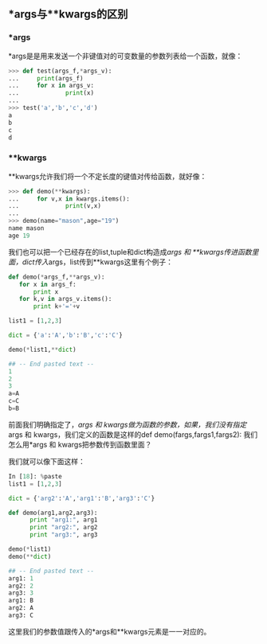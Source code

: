 ## *args与**kwargs的区别

### *args

*args是是用来发送一个非键值对的可变数量的参数列表给一个函数，就像：

```python
>>> def test(args_f,*args_v):
...     print(args_f)
...     for x in args_v:
...             print(x)
...
>>> test('a','b','c','d')
a
b
c
d

```

### **kwargs

**kwargs允许我们将一个不定长度的键值对传给函数，就好像：

```python
>>> def demo(**kwargs):
...     for v,x in kwargs.items():
...             print(v,x)
...
>>> demo(name="mason",age="19")
name mason
age 19
```

我们也可以把一个已经存在的list,tuple和dict构造成*args 和 **kwargs传进函数里面，dict传入*args，list传到**kwargs这里有个例子：

```python
def demo(*args_f,**args_v):
   for x in args_f:
       print x        
   for k,v in args_v.items():
       print k+'='+v

list1 = [1,2,3]

dict = {'a':'A','b':'B','c':'C'}

demo(*list1,**dict)

## -- End pasted text --
1
2
3
a=A
c=C
b=B

```

前面我们明确指定了，*args 和 kwargs做为函数的参数，如果，我们没有指定*args 和 kwargs，我们定义的函数是这样的def demo(fargs,fargs1,fargs2): 我们怎么用*args 和 kwargs把参数传到函数里面？

我们就可以像下面这样：

```python
In [18]: %paste
list1 = [1,2,3]

dict = {'arg2':'A','arg1':'B','arg3':'C'}

def demo(arg1,arg2,arg3):
      print "arg1:", arg1
      print "arg2:", arg2
      print "arg3:", arg3

demo(*list1)
demo(**dict)

## -- End pasted text --
arg1: 1
arg2: 2
arg3: 3
arg1: B
arg2: A
arg3: C

```

这里我们的参数值跟传入的*args和**kwargs元素是一一对应的。